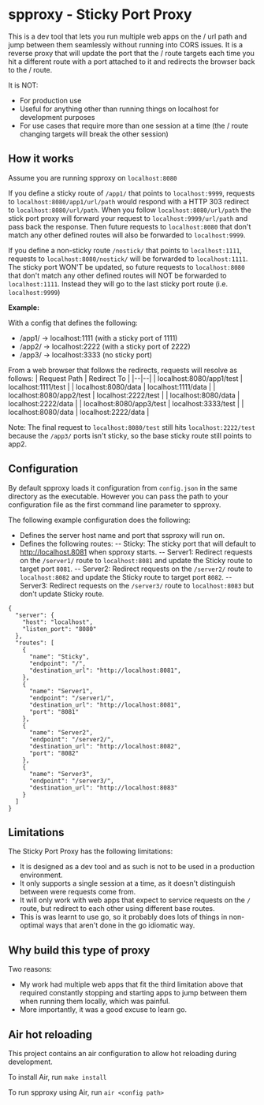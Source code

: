 
# spproxy - Sticky Port Proxy

This is a dev tool that lets you run multiple web apps on the / url path and jump between them seamlessly without running into CORS issues.  It is a reverse proxy that will update the port that the / route targets each time you hit a different route with a port attached to it and redirects the browser back to the / route.

It is NOT:
- For production use
- Useful for anything other than running things on localhost for development purposes
- For use cases that require more than one session at a time (the / route changing targets will break the other session)

## How it works

Assume you are running spproxy on `localhost:8080`

If you define a sticky route of `/app1/` that points to `localhost:9999`, requests to `localhost:8080/app1/url/path` would respond with a HTTP 303 redirect to `localhost:8080/url/path`.  When you follow `localhost:8080/url/path` the stick port proxy will forward your request to `localhost:9999/url/path` and pass back the response.  Then future requests to `localhost:8080` that don't match any other defined routes will also be forwarded to `localhost:9999`.

If you define a non-sticky route `/nostick/` that points to `localhost:1111`, requests to `localhost:8080/nostick/` will be forwarded to `localhost:1111`.  The sticky port WON'T be updated, so future requests to `localhost:8080` that don't match any other defined routes will NOT be forwarded to `localhost:1111`.  Instead they will go to the last sticky port route (i.e. `localhost:9999`)

**Example:**

With a config that defines the following:
- /app1/ -> localhost:1111 (with a sticky port of 1111)
- /app2/ -> localhost:2222 (with a sticky port of 2222)
- /app3/ -> localhost:3333 (no sticky port)

From a web browser that follows the redirects, requests will resolve as follows:
| Request Path | Redirect To |
|--|--|
| localhost:8080/app1/test | localhost:1111/test |
| localhost:8080/data | localhost:1111/data |
| localhost:8080/app2/test | localhost:2222/test |
| localhost:8080/data | localhost:2222/data |
| localhost:8080/app3/test | localhost:3333/test |
| localhost:8080/data | localhost:2222/data |

Note: The final request to `localhost:8080/test` still hits `localhost:2222/test` because the `/app3/` ports isn't sticky, so the base sticky route still points to app2.

## Configuration

By default spproxy loads it configuration from `config.json` in the same directory as the executable.  However you can pass the path to your configuration file as the first command line parameter to spproxy.

The following example configuration does the following:
- Defines the server host name and port that ssproxy will run on.
- Defines the following routes:
-- Sticky: The sticky port that will default to http://localhost.8081 when spproxy starts.
-- Server1: Redirect requests on the `/server1/` route to `localhost:8081` and update the Sticky route to target port `8081`.
-- Server2: Redirect requests on the `/server2/` route to `localhost:8082` and update the Sticky route to target port `8082`.
-- Server3: Redirect requests on the `/server3/` route to `localhost:8083` but don't update Sticky route.

```
{
  "server": {
    "host": "localhost",
    "listen_port": "8080"
  },
  "routes": [
    {
      "name": "Sticky",
      "endpoint": "/",
      "destination_url": "http://localhost:8081",
    },
    {
      "name": "Server1",
      "endpoint": "/server1/",
      "destination_url": "http://localhost:8081",
      "port": "8081"
    },
    {
      "name": "Server2",
      "endpoint": "/server2/",
      "destination_url": "http://localhost:8082",
      "port": "8082"
    },
    {
      "name": "Server3",
      "endpoint": "/server3/",
      "destination_url": "http://localhost:8083"
    }
  ]
}
```

## Limitations

The Sticky Port Proxy has the following limitations:
- It is designed as a dev tool and as such is not to be used in a production environment.
- It only supports a single session at a time, as it doesn't distinguish between were requests come from.
- It will only work with web apps that expect to service requests on the `/` route, but redirect to each other using different base routes.
- This is was learnt to use go, so it probably does lots of things in non-optimal ways that aren't done in the go idiomatic way.

## Why build this type of proxy

Two reasons:
- My work had multiple web apps that fit the third limitation above that required constantly stopping and starting apps to jump between them when running them locally, which was painful.
- More importantly, it was a good excuse to learn go.

## Air hot reloading

This project contains an air configuration to allow hot reloading during development.

To install Air, run `make install`

To run spproxy using Air, run `air <config path>`
